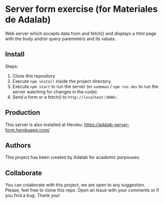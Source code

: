 # Server form exercise (for Materiales de Adalab)

Web server which accepts data from <forms> and fetch() and displays a html page with the body and/or query paremeters and its values.

## Install
  
Steps:
1. Clone this repository
1. Execute `npm install` inside the project directory.
1. Execute `npm start` to run the server (or `nodemon` / `npm run dev` to run the server watching for changes in the code).
1. Send a form or a fetch() to `http://localhost:3000/`.

## Production

This server is also installed at Heroku: <https://adalab-server-form.herokuapp.com/>

## Authors

This project has been created by Adalab for academic purpouses.

## Collaborate

You can colaborate with this project, we are open to any suggestion. Please, feel free to clone this repo. Open an Issue with your comments or if you find a bug. Thank you!